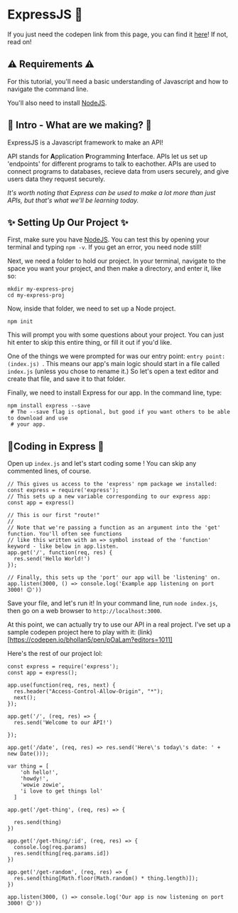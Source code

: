 # ExpressJS 🚂

If you just need the codepen link from this page, you can find it [here](https://codepen.io/bhollan5/pen/pOaLam?editors=1011)! If not, read on!

## ⚠️ Requirements ⚠️

For this tutorial, you'll need a basic understanding of Javascript and how to navigate the command line.

You'll also need to install [NodeJS](https://nodejs.org/en/download/).

## 🤔 Intro - What are we making? 🤔

ExpressJS is a Javascript framework to make an API! 

API stands for **A**pplication **P**rogramming **I**nterface. APIs let us set up 'endpoints' for different programs to talk to eachother. APIs are used to connect programs to databases, recieve data from users securely, and give users data they request securely. 

*It's worth noting that Express can be used to make a lot more than just APIs, but that's what we'll be learning today.*

## ✨ Setting Up Our Project ✨

First, make sure you have [NodeJS](https://nodejs.org/en/download/). You can test this by opening your terminal and typing `npm -v`. If you get an error, you need node still!

Next, we need a folder to hold our project. In your terminal, navigate to the space you want your project, and then make a directory, and enter it, like so: 

```
mkdir my-express-proj
cd my-express-proj
```

Now, inside that folder, we need to set up a Node project. 

```
npm init
```

This will prompt you with some questions about your project. You can just hit enter to skip this entire thing, or fill it out if you'd like.  

One of the things we were prompted for was our entry point: `entry point: (index.js) `. This means our app's main logic should start in a file called `index.js` (unless you chose to rename it.) So let's open a text editor and create that file, and save it to that folder.

Finally, we need to install Express for our app. In the command line, type:
```
npm install express --save
 # The --save flag is optional, but good if you want others to be able to download and use
 # your app. 
```

## 🚦Coding in Express 🚦

Open up `index.js` and let's start coding some 
! You can skip any commented lines, of course.

```
// This gives us access to the 'express' npm package we installed:
const express = require('express');
// This sets up a new variable corresponding to our express app:
const app = express()

// This is our first "route!"
//
// Note that we're passing a function as an argument into the 'get' function. You'll often see functions
// like this written with an => symbol instead of the 'function' keyword - like below in app.listen.
app.get('/', function(req, res) {
  res.send('Hello World!')
});

// Finally, this sets up the 'port' our app will be 'listening' on. 
app.listen(3000, () => console.log('Example app listening on port 3000! 😊'))
```

Save your file, and let's run it! In your command line, run `node index.js`, then go on a web browser to `http://localhost:3000`.

At this point, we can actually try to use our API in a real project. I've set up a sample codepen project here to play with it: (link)[https://codepen.io/bhollan5/pen/pOaLam?editors=1011]

Here's the rest of our project lol:

```
const express = require('express');
const app = express();

app.use(function(req, res, next) {
  res.header("Access-Control-Allow-Origin", "*");
  next();
});

app.get('/', (req, res) => {
  res.send('Welcome to our API!')
                           
});

app.get('/date', (req, res) => res.send('Here\'s today\'s date: ' + new Date()));

var thing = [
    'oh hello!',
    'howdy!',
    'wowie zowie',
    'i love to get things lol'
  ]

app.get('/get-thing', (req, res) => {
  
  res.send(thing)
})

app.get('/get-thing/:id', (req, res) => {
  console.log(req.params)
  res.send(thing[req.params.id])
})

app.get('/get-random', (req, res) => {
  res.send(thing[Math.floor(Math.random() * thing.length)]);
})

app.listen(3000, () => console.log('Our app is now listening on port 3000! 😊'))

```

